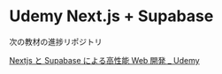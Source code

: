 # Udemy Next.js + Supabase

次の教材の進捗リポジトリ

[Nextjs と Supabase による高性能 Web 開発 \_ Udemy](https://www.udemy.com/course/nextjs-supabase-web-tailwindcss/)
